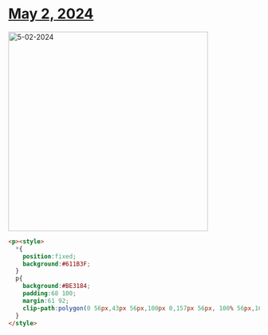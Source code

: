 # [May 2, 2024](https://cssbattle.dev/play/mE2a37iLaVtRxOqsMUds)

<img src="https://firebasestorage.googleapis.com/v0/b/cssbattleapp.appspot.com/o/user%2Fummd3POvEDfFyeFvVdOMG3OOrwE2%2Ftargets%2Ftarget_TKeIlKb@2x.png?alt=media" width="400" alt="5-02-2024" />

```html
<p><style>
  *{
    position:fixed;
    background:#611B3F;
  }
  p{
    background:#BE3184;
    padding:68 100;
    margin:61 92;
    clip-path:polygon(0 56px,43px 56px,100px 0,157px 56px, 100% 56px,160px 100%,40px 100%);
  }
</style>
```
